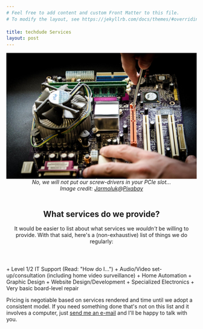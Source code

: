 ```yaml
---
# Feel free to add content and custom Front Matter to this file.
# To modify the layout, see https://jekyllrb.com/docs/themes/#overriding-theme-defaults

title: techdude Services 
layout: post
---
```

<div style="width:100%; display: grid; place-items: center; text-align: center;">
        <img class="image fit" style="margin: 0 0 0 0;" src="images/services.png">
        <i>No, we will not put our screw-drivers in your PCIe slot...<br/>
        Image credit: <a href="https://pixabay.com/users/jarmoluk+143740">Jarmoluk</a>@<a href="https://pixabay.com">Pixabay</a></i>
</div><br />
<header class="major">
    <h2>What services do we provide?</h2>
    It would be easier to list about what services we <i>wouldn't</i> be willing to provide. With that said, here's a (non-exhaustive) list of things we do regularly:
</header>
<style>
    ul {
        margin-top: 1em;
        margin-left: 1em;
    }
</style>
+ Level 1/2 IT Support (Read: "How do I...")
+ Audio/Video set-up/consultation (including home video surveillance)
+ Home Automation
+ Graphic Design
+ Website Design/Development
+ Specialized Electronics
+ Very basic board-level repair

Pricing is negotiable based on services rendered and time until we adopt a consistent model. If you need something done that's not on this list and it involves a computer, just [send me an e-mail](mailto:denniszarger@gmail.com) and I'll be happy to talk with you.
